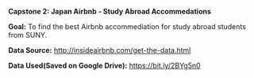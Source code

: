 **Capstone 2: Japan Airbnb - Study Abroad Accommedations**

**Goal:** To find the best Airbnb accommediation for study abroad students from SUNY.

**Data Source:** http://insideairbnb.com/get-the-data.html

**Data Used(Saved on Google Drive):** https://bit.ly/2BYg5n0
